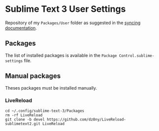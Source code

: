 # Sublime Text 3 User Settings

Repository of my `Packages/User` folder as suggested in the [syncing documentation](https://sublime.wbond.net/docs/syncing).

## Packages

The list of installed packages is available in the `Package Control.sublime-settings` file.

## Manual packages

Theses packages must be installed manually.

### LiveReload

```shell
cd ~/.config/sublime-text-3/Packages
rm -rf LiveReload
git clone -b devel https://github.com/dz0ny/LiveReload-sublimetext2.git LiveReload
```
